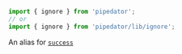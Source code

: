 ```typescript
import { ignore } from 'pipedator';
// or
import { ignore } from 'pipedator/lib/ignore';

```
An alias for [`success`](#success)